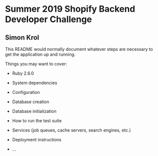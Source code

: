 # Summer 2019 Shopify Backend Developer Challenge
## Simon Krol
This README would normally document whatever steps are necessary to get the
application up and running.

Things you may want to cover:

* Ruby 2.6.0

* System dependencies

* Configuration

* Database creation

* Database initialization

* How to run the test suite

* Services (job queues, cache servers, search engines, etc.)

* Deployment instructions

* ...
